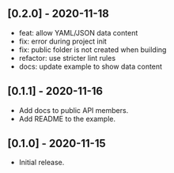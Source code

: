 ## [0.2.0] - 2020-11-18

* feat: allow YAML/JSON data content
* fix: error during project init
* fix: public folder is not created when building
* refactor: use stricter lint rules
* docs: update example to show data content

## [0.1.1] - 2020-11-16

* Add docs to public API members.
* Add README to the example.

## [0.1.0] - 2020-11-15

* Initial release.